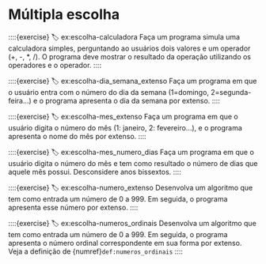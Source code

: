 # Múltipla escolha

::::{exercise}
:label: ex:escolha-calculadora
Faça um programa simula uma calculadora simples, perguntando ao usuários dois valores e um operador (+, -, \*, /). O programa deve mostrar o resultado da operação utilizando os operadores e o operador.
::::

::::{exercise}
:label: ex:escolha-dia_semana_extenso
Faça um programa em que o usuário entra com o número do dia da semana (1=domingo, 2=segunda-feira...) e o programa apresenta o dia da semana por extenso.
::::

::::{exercise}
:label: ex:escolha-mes_extenso
Faça um programa em que o usuário digita o número do mês (1: janeiro, 2: fevereiro...), e o programa apresenta o nome do mês por extenso.
::::

::::{exercise}
:label: ex:escolha-mes_numero_dias
Faça um programa em que o usuário digita o número do mês e tem como resultado o número de dias que aquele mês possui. Desconsidere anos bissextos.
::::

::::{exercise}
:label: ex:escolha-numero_extenso
Desenvolva um algoritmo que tem como entrada um número de 0 a 999. Em seguida, o programa apresenta esse número por extenso. 
::::

::::{exercise}
:label: ex:escolha-numeros_ordinais
Desenvolva um algoritmo que tem como entrada um número de 0 a 999. Em seguida, o programa apresenta o número ordinal correspondente em sua forma por extenso. Veja a definição de {numref}`def:numeros_ordinais`
::::

